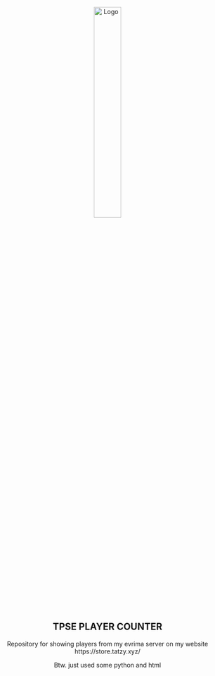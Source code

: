 <div id="top"></div>

<!-- PROJECT LOGO -->
<br />
<div align="center">
  <a href="https://store.tatzy.xyz/">
    <img src="https://cdn.discordapp.com/attachments/1108868709184966796/1128505254867107891/Screenshot_20220930-2337532.png" alt="Logo" width="35%">
  </a>

<h2 align="center">TPSE PLAYER COUNTER</h2>

  <p align="center">
    Repository for showing players from my evrima server on my website https://store.tatzy.xyz/
  </p>
    <p align="center">
       Btw. just used some python and html
  </p>
  
</div>
